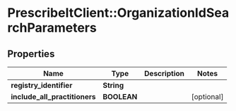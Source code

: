 # PrescribeItClient::OrganizationIdSearchParameters

## Properties
Name | Type | Description | Notes
------------ | ------------- | ------------- | -------------
**registry_identifier** | **String** |  | 
**include_all_practitioners** | **BOOLEAN** |  | [optional] 

